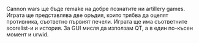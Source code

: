 Cannon wars ще бъде remake на добре познатите ни artillery games.
Играта ще представлява две оръдия, които трябва да оцелят противника,
съответно първият печели. Играта ще има съответните scorelist-и и 
история. За GUI мисля да използам QT, а в един по-късен момент и 
urwid.

